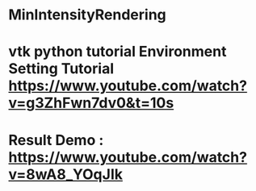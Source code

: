 # MinIntensityRendering
# vtk python tutorial Environment Setting Tutorial https://www.youtube.com/watch?v=g3ZhFwn7dv0&t=10s
# Result Demo : https://www.youtube.com/watch?v=8wA8_YOqJIk
